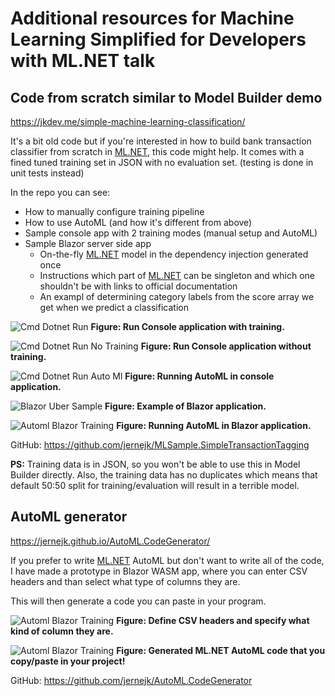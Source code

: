 # Additional resources for Machine Learning Simplified for Developers with ML.NET talk

## Code from scratch similar to Model Builder demo

https://jkdev.me/simple-machine-learning-classification/

It's a bit old code but if you're interested in how to build bank transaction classifier from scratch in [ML.NET](https://dotnet.microsoft.com/apps/machinelearning-ai/ml-dotnet), this code might help. It comes with a fined tuned training set in JSON with no evaluation set. (testing is done in unit tests instead)

In the repo you can see:
* How to manually configure training pipeline
* How to use AutoML (and how it's different from above)
* Sample console app with 2 training modes (manual setup and AutoML)
* Sample Blazor server side app
    * On-the-fly [ML.NET](https://dotnet.microsoft.com/apps/machinelearning-ai/ml-dotnet) model in the dependency injection generated once
    * Instructions which part of [ML.NET](https://dotnet.microsoft.com/apps/machinelearning-ai/ml-dotnet) can be singleton and which one shouldn't be with links to official documentation
    * An exampl of determining category labels from the score array we get when we predict a classification

![Cmd Dotnet Run](https://github.com/jernejk/MLSample.SimpleTransactionTagging/raw/master/assets/cmd-dotnet-run.png)
**Figure: Run Console application with training.**

![Cmd Dotnet Run No Training](https://github.com/jernejk/MLSample.SimpleTransactionTagging/raw/master/assets/cmd-dotnet-run-no-training.png)
**Figure: Run Console application without training.**

![Cmd Dotnet Run Auto Ml](https://github.com/jernejk/MLSample.SimpleTransactionTagging/raw/master/assets/cmd-dotnet-run-auto-ml.png)
**Figure: Running AutoML in console application.**

![Blazor Uber Sample](https://github.com/jernejk/MLSample.SimpleTransactionTagging/raw/master/assets/blazor-uber-sample.png)
**Figure: Example of Blazor application.**

![Automl Blazor Training](https://github.com/jernejk/MLSample.SimpleTransactionTagging/raw/master/assets/automl-blazor-training.gif)
**Figure: Running AutoML in Blazor application.**

GitHub: https://github.com/jernejk/MLSample.SimpleTransactionTagging

**PS:** Training data is in JSON, so you won't be able to use this in Model Builder directly. Also, the training data has no duplicates which means that default 50:50 split for training/evaluation will result in a terrible model.

## AutoML generator

https://jernejk.github.io/AutoML.CodeGenerator/

If you prefer to write [ML.NET](https://dotnet.microsoft.com/apps/machinelearning-ai/ml-dotnet) AutoML but don't want to write all of the code, I have made a prototype in Blazor WASM app, where you can enter CSV headers and than select what type of columns they are.

This will then generate a code you can paste in your program.

![Automl Blazor Training](https://github.com/jernejk/AutoML.CodeGenerator/raw/master/assets/csv-headers-with-column-definitions.png)
**Figure: Define CSV headers and specify what kind of column they are.**

![Automl Blazor Training](https://github.com/jernejk/AutoML.CodeGenerator/raw/master/assets/generated-automl-method-code.png)
**Figure: Generated ML.NET AutoML code that you copy/paste in your project!**

GitHub: https://github.com/jernejk/AutoML.CodeGenerator